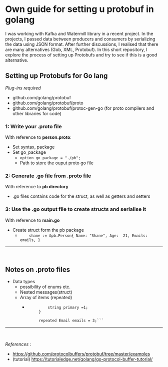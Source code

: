 # Own guide for setting u protobuf in golang

I was working with Kafka and Watermill library in a recent project. In the projects, I passed data between producers and consumers by serializing the data using JSON format. After further discussions, I realised that there are many alternatives (Gob, XML, Protobuf). In this short repository, I explore the process of setting up Protobufs and try to see if this is a good alternative.

## Setting up Protobufs for Go lang

_Plug-ins required_
- github.com/golang/protobuf
- github.com/golang/protobuf/proto
- github.com/golang/protobuf/protoc-gen-go
(for proto compilers and other libraries for code)

### 1: Write your .proto file
With reference to **person.proto**:

- Set syntax, package
- Set go_package
    - ```option go_package = "./pb";```   
    - Path to store the ouput proto go file
    
### 2: Generate .go file from .proto file
With reference to **pb directory**

- .go files contains code for the struct, as well as getters and setters

### 3: Use the .go output file to create structs and serialise it
With reference to **main.go**

- Create struct form the pb package
    - ``	shane := &pb.Person{
        		Name: "Shane",
        		Age:  21,
        		Emails: emails,
        	}``
        	
        	
<hr>
<br>

## Notes on .proto files
- Data types
    - possibility of enums etc.
    - Nested messages(struct)
    - Array of items (repeated)
        - ```  message Email {
                   string primary =1;
               }
             
               repeated Email emails = 3;```
          
<hr>
<br>

_References_ :
- https://github.com/protocolbuffers/protobuf/tree/master/examples
- (tutorial) https://tutorialedge.net/golang/go-protocol-buffer-tutorial/